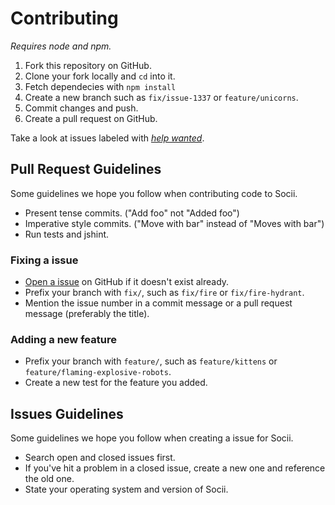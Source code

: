 # Contributing
_Requires node and npm._

 1. Fork this repository on GitHub.
 2. Clone your fork locally and `cd` into it.
 3. Fetch dependecies with `npm install`
 4. Create a new branch such as `fix/issue-1337` or `feature/unicorns`.
 5. Commit changes and push.
 6. Create a pull request on GitHub.

Take a look at issues labeled with [_help wanted_](https://github.com/jamen/socii/issues?q=is%3Aopen+is%3Aissue+label%3A%22help+wanted%22).

## Pull Request Guidelines
Some guidelines we hope you follow when contributing code to Socii.
 - Present tense commits. ("Add foo" not "Added foo")
 - Imperative style commits. ("Move with bar" instead of "Moves with bar")
 - Run tests and jshint.

### Fixing a issue
 - [Open a issue](https://github.com/jamen/socii/issues) on GitHub if it doesn't exist already.
 - Prefix your branch with `fix/`, such as `fix/fire` or `fix/fire-hydrant`.
 - Mention the issue number in a commit message or a pull request message (preferably the title).

### Adding a new feature
 - Prefix your branch with `feature/`, such as `feature/kittens` or `feature/flaming-explosive-robots`.
 - Create a new test for the feature you added.

## Issues Guidelines
Some guidelines we hope you follow when creating a issue for Socii.
 - Search open and closed issues first.
 - If you've hit a problem in a closed issue, create a new one and reference the old one.
 - State your operating system and version of Socii.
